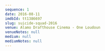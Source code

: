 ```yaml
---
sequence: 1
date: 2016-08-11
imdbId: tt1386697
slug: suicide-squad-2016
venue: Alamo Drafthouse Cinema - One Loudoun
venueNotes: null
medium: null
mediumNotes: null
---
```


